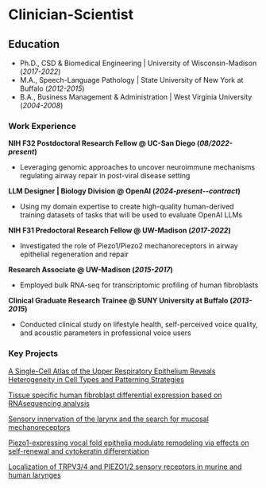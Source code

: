 # Clinician-Scientist

## Education
- Ph.D., CSD & Biomedical Engineering | University of Wisconsin-Madison (_2017-2022_)	
- M.A., Speech-Language Pathology | State University of New York at Buffalo (_2012-2015_)
- B.A., Business Management & Administration | West Virginia University (_2004-2008_)

### Work Experience
**NIH F32 Postdoctoral Research Fellow @ UC-San Diego (_08/2022-present_)**
- Leveraging genomic approaches to uncover neuroimmune mechanisms regulating airway repair in post-viral disease setting

**LLM Designer | Biology Division @ OpenAI (_2024-present--contract_)**
- Using my domain expertise to create high-quality human-derived training datasets of tasks that will be used to evaluate OpenAI LLMs

**NIH F31 Predoctoral Research Fellow @ UW-Madison (_2017-2022_)**
- Investigated the role of Piezo1/Piezo2 mechanoreceptors in airway epithelial regeneration and repair

**Research Associate @ UW-Madison (_2015-2017_)**
- Employed bulk RNA-seq for transcriptomic profiling of human fibroblasts

**Clinical Graduate Research Trainee @ SUNY University at Buffalo (_2013-2015_)**
- Conducted clinical study on lifestyle health, self-perceived voice quality, and acoustic parameters in professional voice users

### Key Projects
[A Single-Cell Atlas of the Upper Respiratory Epithelium Reveals Heterogeneity in Cell Types and Patterning Strategies](https://www.biorxiv.org/content/10.1101/2025.01.16.633456v1)

[Tissue specific human fibroblast differential expression based on RNAsequencing analysis](https://link.springer.com/article/10.1186/s12864-019-5682-5)

[Sensory innervation of the larynx and the search for mucosal mechanoreceptors](https://pubs.asha.org/doi/abs/10.1044/2020_JSLHR-20-00350)

[Piezo1-expressing vocal fold epithelia modulate remodeling via effects on self-renewal and cytokeratin differentiation](https://link.springer.com/article/10.1007/s00018-022-04622-6)

[Localization of TRPV3/4 and PIEZO1/2 sensory receptors in murine and human larynges](https://onlinelibrary.wiley.com/doi/full/10.1002/lio2.968)
